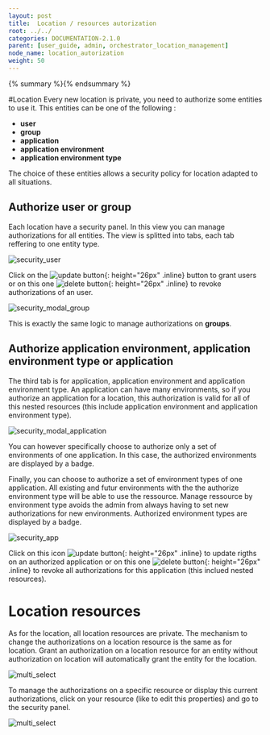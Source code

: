 ```yaml
---
layout: post
title:  Location / resources autorization
root: ../../
categories: DOCUMENTATION-2.1.0
parent: [user_guide, admin, orchestrator_location_management]
node_name: location_autorization
weight: 50
---
```


{% summary %}{% endsummary %}

#Location
Every new location is private, you need to authorize some entities to use it.
This entities can be one of the following :

  * **user**
  * **group**
  * **application**
  * **application environment**
  * **application environment type**


The choice of these entities allows a security policy for location adapted to all situations.


## Authorize user or group

Each location have a security panel. In this view you can manage authorizations for all entities.
The view is splitted into tabs, each tab reffering to one entity type.

![security_user](../../images/2.1.0/user_guide/security/security_user.png)

Click on the ![update button](../../images/2.1.0/user_guide/security/security_user_authirize_btn.png){: height="26px" .inline} button to grant users
or on this one ![delete button](../../images/2.1.0/user_guide/security/security_app_delete.png){: height="26px" .inline} to revoke authorizations of an user.

![security_modal_group](../../images/2.1.0/user_guide/security/security_modal_group.png)

This is exactly the same logic to manage authorizations on **groups**.


## Authorize application environment, application environment type or application

The third tab is for application, application environment and application environment type. An application can have many environments,
so if you authorize an application for a location, this authorization is valid for all of this nested resources (this include application environment and application environment type).

![security_modal_application](../../images/2.1.0/user_guide/security/security_modal_application.png)

You can however specifically choose to authorize only a set of environments of one application. In this case, the authorized environments
are displayed by a badge.

Finally, you can choose to authorize a set of environment types of one application. All existing and futur environments with the the authorize environment type will be able to use the ressource. Manage ressource by environment type avoids the admin from always having to set new authorizations for new environments. Authorized environment types are displayed by a badge.

![security_app](../../images/2.1.0/user_guide/security/security_app.png)

Click on this icon ![update button](../../images/2.1.0/user_guide/security/security_app_update.png){: height="26px" .inline} to update rigths on an authorized application or on this one ![delete button](../../images/2.1.0/user_guide/security/security_app_delete.png){: height="26px" .inline} to revoke all authorizations for this application (this inclued nested resources).


# Location resources

As for the location, all location resources are private. The mechanism to change the authorizations on a location resource is the same as for location.
Grant an authorization on a location resource for an entity without authorization on location will automatically grant the
entity for the location.

![multi_select](../../images/2.1.0/user_guide/security/multi_select.png)

To manage the authorizations on a specific resource or display this current authorizations, click on your resource (like to edit this properties) and go to
the security panel.

![multi_select](../../images/2.1.0/user_guide/security/security_resource_detail.png)
